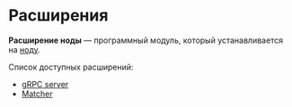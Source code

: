 # Расширения

**Расширение ноды** — программный модуль, который устанавливается на [ноду](/blockchain/node.md).

Список доступных расширений:

* [gRPC server](/waves-node/extensions/grpc-server.md)
* [Matcher](/waves-node/extensions/matcher.md)
